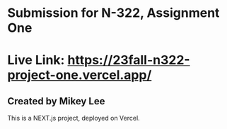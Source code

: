 # Submission for N-322, Assignment One
# Live Link: https://23fall-n322-project-one.vercel.app/
## Created by Mikey Lee
This is a NEXT.js project, deployed on Vercel.
